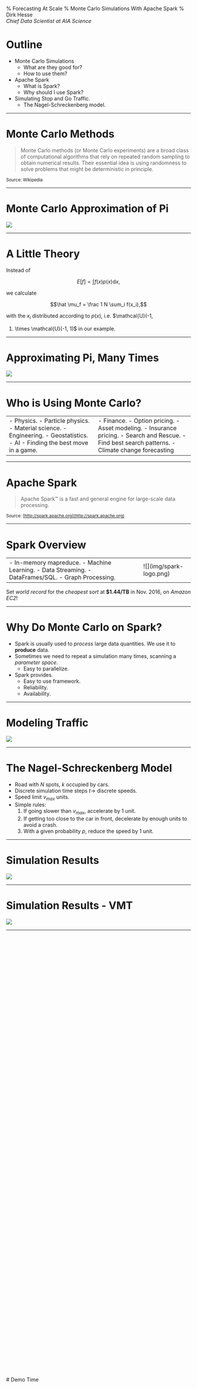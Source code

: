 % Forecasting At Scale
% Monte Carlo Simulations With Apache Spark
% Dirk Hesse <br> *Chief Data Scientist at AIA Science*

# Outline

- Monte Carlo Simulations
    - What are they good for?
    - How to use them?
- Apache Spark
    - What is Spark?
    - Why should I use Spark?
- Simulating Stop and Go Traffic.
    - The Nagel-Schreckenberg model.

<!-- -

# About Me

<img src="img/dirk.png" style="position: absolute; right: 2vh; top: 4vh;
width: 15vw; height: auto">

- Background in **physics**.
    - Computational particle physics.
    - Large scale MCMC QCD simulations.
    - PhD from Humboldt University, Berlin.
- Move to industry.
    - Some software/simulation work in Roxar.
    - Data Science consulting.
    - Chief Data Scientist, AIA Science.

--->

---

# Monte Carlo Methods

> Monte Carlo methods (or Monte Carlo experiments) are a broad class
> of computational algorithms that rely on repeated random sampling to
> obtain numerical results. Their essential idea is using randomness
> to solve problems that might be deterministic in principle.

<small>Source: Wikipedia</small>

---

# Monte Carlo Approximation of Pi

![](img/pi_500.png)

---

# A Little Theory

Instead of

$$E[f] = \int f(x) p(x) \mbox{d} x,$$

we calculate

$$\hat \mu_f = \frac 1 N \sum_i f(x_i),$$

with the $x_i$ distributed according to $p(x)$, i.e. $\mathcal{U}(-1,
1) \times \mathcal{U}(-1, 1)$ in our example.

---

# Approximating Pi, Many Times

![](img/pi_hist.png)

---

# Who is Using Monte Carlo?

<table>
<tr>
<td>
- Physics.
    - Particle physics.
    - Material science.
- Engineering.
    - Geostatistics.
- AI
     - Finding the best move in a game.
</td><td>
- Finance.
    - Option pricing.
    - Asset modeling.
    - Insurance pricing.
- Search and Rescue.
     - Find best search patterns.
- Climate change forecasting
</tr>
</table>

---

# Apache Spark

> Apache Spark™ is a fast and general engine for large-scale data
> processing. 

<small>Source: [http://spark.apache.org](http://spark.apache.org)</small>

---

# Spark Overview

<table>
<tr>
<td>
- In-memory mapreduce.
- Machine Learning.
- Data Streaming.
- DataFrames/SQL.
- Graph Processing.
<td>
![](img/spark-logo.png)
</tr>
</table>


Set *world record* for the *cheapest sort* at **$1.44/TB** in
Nov. 2016, on *Amazon EC2*!

---

# Why Do Monte Carlo on Spark?

- Spark is usually used to *process* large data quantities. We use it
  to **produce** data.
- Sometimes we need to repeat a simulation many times, scanning a
  *parameter space*.
    - Easy to parallelize.
- Spark provides.
    - Easy to use framework.
    - Reliability.
    - Availability.

---

# Modeling Traffic

![](img/traffic.jpg)

---

# The Nagel-Schreckenberg Model


- Road with $N$ spots, $k$ occupied by cars.
- Discrete simulation time steps $t \rightarrow$ discrete speeds.
- Speed limit $v_{max}$ units.
- Simple rules:
    1) If going slower than $v_{max}$, accelerate by 1 unit.
    2) If getting too close to the car in front, decelerate by enough
        units to avoid a crash.
    3) With a given probability $p$, reduce the speed by 1 unit.

---

# Simulation Results

![](img/traf_7.png)

---

# Simulation Results - VMT

![](img/distances.png)

---

<div style="height: 30vh"></div>
# Demo Time

